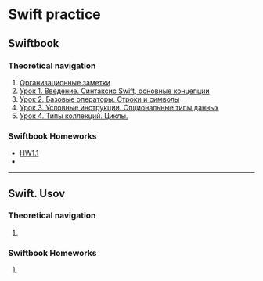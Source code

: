 
# Swift practice
<span style="color:pink"> </span>

## Swiftbook

### Theoretical navigation

1. [Организационные заметки](Notes/Swiftbook/org_notes.md)
2. [Урок 1. Введение. Синтаксис Swift, основные концепции](Notes/Swiftbook/1.md)
3. [Урок 2. Базовые операторы. Строки и символы]()
4. [Урок 3. Условные инструкции. Опциональные типы данных]()
5. [Урок 4. Типы коллекций. Циклы.]()

### Swiftbook Homeworks

- [HW1.1](Homeworks_swiftbook/Part1_Swift/Lesson_1.2/HW1.1.playground/Pages)
- 

---
## Swift. Usov

### Theoretical navigation

1. 

### Swiftbook Homeworks

1. 